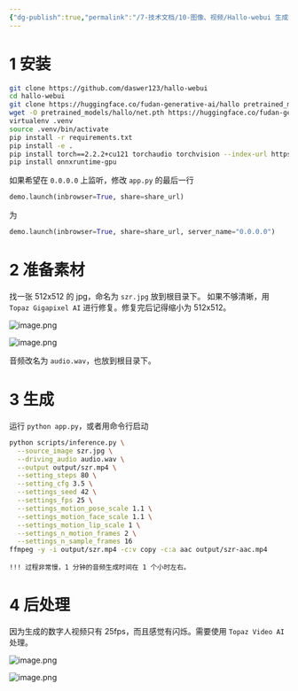 ```yaml
---
{"dg-publish":true,"permalink":"/7-技术文档/10-图像、视频/Hallo-webui 生成数字人/","tags":["数字人"]}
---
```




# 1 安装

``` bash
git clone https://github.com/daswer123/hallo-webui
cd hallo-webui
git clone https://huggingface.co/fudan-generative-ai/hallo pretrained_models
wget -O pretrained_models/hallo/net.pth https://huggingface.co/fudan-generative-ai/hallo/resolve/main/hallo/net.pth?download=true
virtualenv .venv
source .venv/bin/activate
pip install -r requirements.txt
pip install -e .
pip install torch==2.2.2+cu121 torchaudio torchvision --index-url https://download.pytorch.org/whl/cu121
pip install onnxruntime-gpu
```

如果希望在 `0.0.0.0` 上监听，修改 `app.py` 的最后一行
``` python
demo.launch(inbrowser=True, share=share_url)
```
为
``` python
demo.launch(inbrowser=True, share=share_url, server_name="0.0.0.0")
```

# 2 准备素材
找一张 512x512 的 jpg，命名为 `szr.jpg`  放到根目录下。
如果不够清晰，用 `Topaz Gigapixel AI` 进行修复。修复完后记得缩小为 512x512。

![image.png](https://nxl-tuchuang.oss-cn-beijing.aliyuncs.com/202408122033466.png)

![image.png](https://nxl-tuchuang.oss-cn-beijing.aliyuncs.com/202408122034105.png)

音频改名为 `audio.wav`，也放到根目录下。

# 3 生成

运行 `python app.py`，或者用命令行启动
``` bash
python scripts/inference.py \
  --source_image szr.jpg \
  --driving_audio audio.wav \
  --output output/szr.mp4 \
  --setting_steps 80 \
  --setting_cfg 3.5 \
  --settings_seed 42 \
  --settings_fps 25 \
  --settings_motion_pose_scale 1.1 \
  --settings_motion_face_scale 1.1 \
  --settings_motion_lip_scale 1 \
  --settings_n_motion_frames 2 \
  --settings_n_sample_frames 16
ffmpeg -y -i output/szr.mp4 -c:v copy -c:a aac output/szr-aac.mp4
```

`!!! 过程非常慢，1 分钟的音频生成时间在 1 个小时左右。`

# 4 后处理
因为生成的数字人视频只有 25fps，而且感觉有闪烁。需要使用 `Topaz Video AI` 处理。

![image.png](https://nxl-tuchuang.oss-cn-beijing.aliyuncs.com/202408122036065.png)

![image.png](https://nxl-tuchuang.oss-cn-beijing.aliyuncs.com/202408122037207.png)
